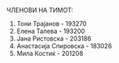 ЧЛЕНОВИ НА ТИМОТ:

1. Тони Трајанов - 193270
2. Елена Талева - 193200
3. Јана Ристовска - 203186
4. Анастасија Спировска - 183026
5. Мила Костиќ - 201208
